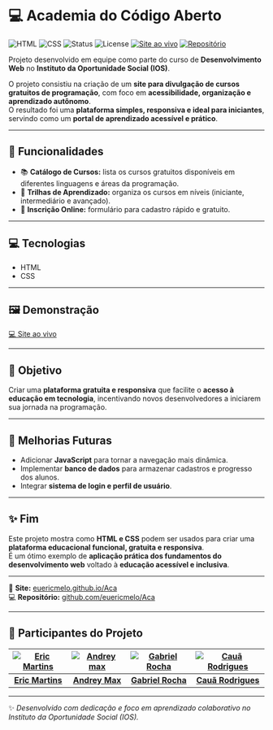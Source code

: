 # 💻 Academia do Código Aberto

![HTML](https://img.shields.io/badge/HTML-E34F26?style=for-the-badge&logo=html5&logoColor=white)
![CSS](https://img.shields.io/badge/CSS-1572B6?style=for-the-badge&logo=css3&logoColor=white)
![Status](https://img.shields.io/badge/Status-Concluído-brightgreen?style=for-the-badge)
![License](https://img.shields.io/badge/License-MIT-blue?style=for-the-badge)
[![Site ao vivo](https://img.shields.io/badge/Site%20ao%20vivo-💻-orange?style=for-the-badge)](https://euericmelo.github.io/Aca/)
[![Repositório](https://img.shields.io/badge/GitHub-Aca-black?style=for-the-badge&logo=github)](https://github.com/euericmelo/Aca)

Projeto desenvolvido em equipe como parte do curso de **Desenvolvimento Web** no **Instituto da Oportunidade Social (IOS)**.  

O projeto consistiu na criação de um **site para divulgação de cursos gratuitos de programação**, com foco em **acessibilidade, organização e aprendizado autônomo**.  
O resultado foi uma **plataforma simples, responsiva e ideal para iniciantes**, servindo como um **portal de aprendizado acessível e prático**.

---

## 🌟 Funcionalidades

- 📚 **Catálogo de Cursos:** lista os cursos gratuitos disponíveis em diferentes linguagens e áreas da programação.  
- 🧠 **Trilhas de Aprendizado:** organiza os cursos em níveis (iniciante, intermediário e avançado).  
- 📝 **Inscrição Online:** formulário para cadastro rápido e gratuito.  

---

## 💻 Tecnologias

- HTML  
- CSS  

---

## 🖼️ Demonstração

[💻 Site ao vivo](https://euericmelo.github.io/Aca/)  

---

## 🎯 Objetivo

Criar uma **plataforma gratuita e responsiva** que facilite o **acesso à educação em tecnologia**, incentivando novos desenvolvedores a iniciarem sua jornada na programação.  

---

## 🔧 Melhorias Futuras

- Adicionar **JavaScript** para tornar a navegação mais dinâmica.  
- Implementar **banco de dados** para armazenar cadastros e progresso dos alunos.  
- Integrar **sistema de login e perfil de usuário**.  

---

## ✨ Fim

Este projeto mostra como **HTML e CSS** podem ser usados para criar uma **plataforma educacional funcional, gratuita e responsiva**.  
É um ótimo exemplo de **aplicação prática dos fundamentos do desenvolvimento web** voltado à **educação acessível e inclusiva**.

---

🔗 **Site:** [euericmelo.github.io/Aca](https://euericmelo.github.io/Aca)  
💻 **Repositório:** [github.com/euericmelo/Aca](https://github.com/euericmelo/Aca)  

---

## 👥 Participantes do Projeto

| [![Eric Martins](https://github.com/euericmelo.png?size=100)](https://github.com/euericmelo) | [![Andrey max](https://github.com/AndreyMax66.png?size=100)](https://github.com/euericmeloAndreyMax66) | [![Gabriel Rocha](https://github.com/srochagabriel.png?size=50)](https://github.com/srochagabriel) | [![Cauã Rodrigues](https://github.com/Cjzinho0111.png?size=100)](https://github.com/Cjzinho0111)|
|:--:|:--:|:--:|:--:|
| **[Eric Martins](https://github.com/euericmelo)** | **[Andrey Max](https://github.com/AndreyMax66)** | **[Gabriel Rocha](https://github.com/srochagabriel)** | **[Cauã Rodrigues](https://github.com/Cjzinho0111)** |
---
✨ *Desenvolvido com dedicação e foco em aprendizado colaborativo no Instituto da Oportunidade Social (IOS).*  
